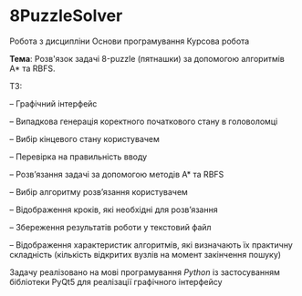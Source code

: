 # 8PuzzleSolver

Робота з дисципліни Основи програмування Курсова робота

<b>Тема</b>: Розв'язок задачі 8-puzzle (пятнашки) за допомогою алгоритмів  A* та RBFS.

ТЗ:

– Графічний інтерфейс

– Випадкова генерація коректного початкового стану в головоломці

– Вибір кінцевого стану користувачем

– Перевірка на правильність вводу

– Розв’язання задачі за допомогою методів А* та RBFS

– Вибір алгоритму розв’язання користувачем

– Відображення кроків, які необхідні для розв’язання

– Збереження результатів роботи у текстовий файл 

– Відображення характеристик алгоритмів, які визначають їх практичну складність (кількість відкритих вузлів на момент закінчення пошуку)


Задачу реалізовано на мові програмування <i>Python</i> із застосуванням бібліотеки PyQt5 для реалізації графічного інтерфейсу
